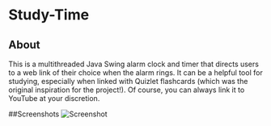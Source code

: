 # Study-Time

## About
This is a multithreaded Java Swing alarm clock and timer that directs users to a web link of their choice when the alarm rings. It can be a helpful tool for studying, especially when linked with Quizlet flashcards (which was the original inspiration for the project!). Of course, you can always link it to YouTube at your discretion.

##Screenshots
![Screenshot](http://i.imgur.com/xbLGmzk.png)

